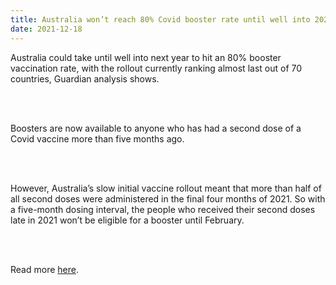 ```yaml
---
title: Australia won’t reach 80% Covid booster rate until well into 2022, analysis shows
date: 2021-12-18
---
```


<p>Australia could take until well into next year to hit an 80% booster vaccination rate, with the rollout currently ranking almost last out of 70 countries, Guardian analysis shows.</p><br><br>

<p>Boosters are now available to anyone who has had a second dose of a Covid vaccine more than five months ago.</p><br><br>

<p>However, Australia’s slow initial vaccine rollout meant that more than half of all second doses were administered in the final four months of 2021. So with a five-month dosing interval, the people who received their second doses late in 2021 won’t be eligible for a booster until February.</p><br><br>

<p>Read more <a href="https://www.theguardian.com/australia-news/2021/dec/19/australia-wont-reach-80-covid-booster-rate-until-well-into-2022-analysis-shows">here</a>.</p>